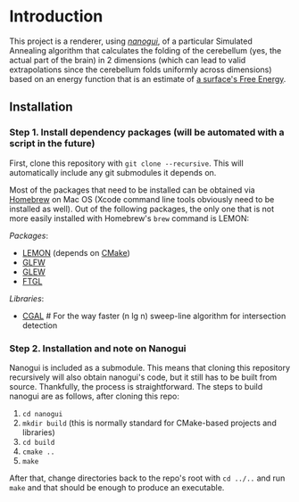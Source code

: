 # Introduction

This project is a renderer, using *[nanogui](https://github.com/wjakob/nanogui)*, of a particular Simulated Annealing algorithm that calculates the folding of the cerebellum (yes, the actual part of the brain) in 2 dimensions (which can lead to valid extrapolations since the cerebellum folds uniformly across dimensions) based on an energy function that is an estimate of [a surface's Free Energy](https://en.wikipedia.org/wiki/Surface_energy).

## Installation

### Step 1. Install dependency packages (will be automated with a script in the future)
First, clone this repository with `git clone --recursive`. This will automatically include any git submodules it depends on.

Most of the packages that need to be installed can be obtained via [Homebrew](https://brew.sh/) on Mac OS (Xcode command line tools obviously need to be installed as well). Out of the following packages, the only one that is not more easily installed with Homebrew's `brew` command is LEMON:

_Packages_:
* [LEMON](https://lemon.cs.elte.hu/trac/lemon/wiki/InstallLinux) (depends on [CMake](https://cmake.org/))
* [GLFW](https://www.glfw.org/)
* [GLEW](http://glew.sourceforge.net/)
* [FTGL](http://ftgl.sourceforge.net/docs/html/ftgl-tutorial.html)

_Libraries_:
* [CGAL](https://www.cgal.org/) # For the way faster (n lg n) sweep-line algorithm for intersection detection

### Step 2. Installation and note on Nanogui
Nanogui is included as a submodule. This means that cloning this repository recursively will also obtain nanogui's code, but it still has to be built from source. Thankfully, the process is straightforward. The steps to build nanogui are as follows, after cloning this repo:
1. `cd nanogui`
2. `mkdir build` (this is normally standard for CMake-based projects and libraries)
3. `cd build`
4. `cmake ..`
5. `make`

After that, change directories back to the repo's root with `cd ../..` and run `make` and that should be enough to produce an executable.
